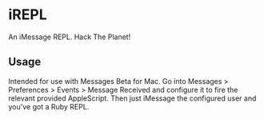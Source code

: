 # iREPL
An iMessage REPL. Hack The Planet!

## Usage
Intended for use with Messages Beta for Mac. Go into Messages > Preferences > Events > Message Received and configure it to fire the relevant provided AppleScript. Then just iMessage the configured user and you've got a Ruby REPL.
